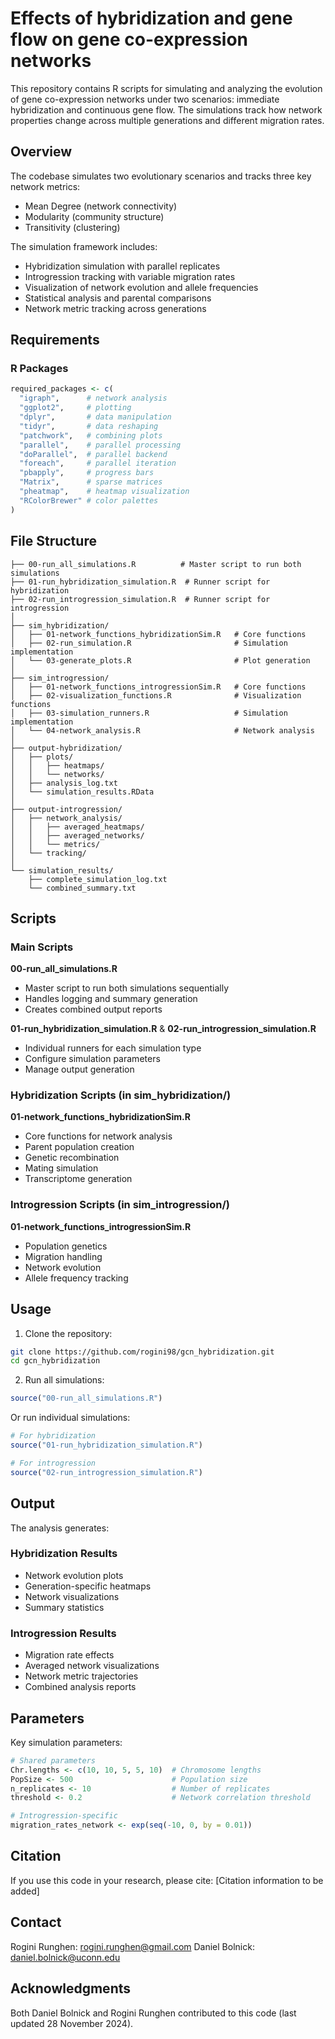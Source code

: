 # Effects of hybridization and gene flow on gene co-expression networks

This repository contains R scripts for simulating and analyzing the evolution of gene co-expression networks under two scenarios: immediate hybridization and continuous gene flow. The simulations track how network properties change across multiple generations and different migration rates.

## Overview

The codebase simulates two evolutionary scenarios and tracks three key network metrics:
- Mean Degree (network connectivity)
- Modularity (community structure)
- Transitivity (clustering)

The simulation framework includes:
- Hybridization simulation with parallel replicates
- Introgression tracking with variable migration rates
- Visualization of network evolution and allele frequencies
- Statistical analysis and parental comparisons
- Network metric tracking across generations

## Requirements

### R Packages
```R
required_packages <- c(
  "igraph",      # network analysis
  "ggplot2",     # plotting
  "dplyr",       # data manipulation
  "tidyr",       # data reshaping
  "patchwork",   # combining plots
  "parallel",    # parallel processing
  "doParallel",  # parallel backend
  "foreach",     # parallel iteration
  "pbapply",     # progress bars
  "Matrix",      # sparse matrices
  "pheatmap",    # heatmap visualization
  "RColorBrewer" # color palettes
)
```

## File Structure

```
├── 00-run_all_simulations.R          # Master script to run both simulations
├── 01-run_hybridization_simulation.R  # Runner script for hybridization
├── 02-run_introgression_simulation.R  # Runner script for introgression
│
├── sim_hybridization/               
│   ├── 01-network_functions_hybridizationSim.R   # Core functions
│   ├── 02-run_simulation.R                       # Simulation implementation
│   └── 03-generate_plots.R                       # Plot generation
│
├── sim_introgression/
│   ├── 01-network_functions_introgressionSim.R   # Core functions
│   ├── 02-visualization_functions.R              # Visualization functions
│   ├── 03-simulation_runners.R                   # Simulation implementation
│   └── 04-network_analysis.R                     # Network analysis
│
├── output-hybridization/
│   ├── plots/
│   │   ├── heatmaps/
│   │   └── networks/
│   ├── analysis_log.txt
│   └── simulation_results.RData
│
├── output-introgression/
│   ├── network_analysis/
│   │   ├── averaged_heatmaps/
│   │   ├── averaged_networks/
│   │   └── metrics/
│   └── tracking/
│
└── simulation_results/
    ├── complete_simulation_log.txt
    └── combined_summary.txt
```

## Scripts

### Main Scripts
**00-run_all_simulations.R**
- Master script to run both simulations sequentially
- Handles logging and summary generation
- Creates combined output reports

**01-run_hybridization_simulation.R** & **02-run_introgression_simulation.R**
- Individual runners for each simulation type
- Configure simulation parameters
- Manage output generation

### Hybridization Scripts (in sim_hybridization/)
**01-network_functions_hybridizationSim.R**
- Core functions for network analysis
- Parent population creation
- Genetic recombination
- Mating simulation
- Transcriptome generation

### Introgression Scripts (in sim_introgression/)
**01-network_functions_introgressionSim.R**
- Population genetics
- Migration handling
- Network evolution
- Allele frequency tracking

## Usage

1. Clone the repository:
```bash
git clone https://github.com/rogini98/gcn_hybridization.git
cd gcn_hybridization
```

2. Run all simulations:
```R
source("00-run_all_simulations.R")
```

Or run individual simulations:
```R
# For hybridization
source("01-run_hybridization_simulation.R")

# For introgression
source("02-run_introgression_simulation.R")
```

## Output

The analysis generates:
### Hybridization Results
- Network evolution plots
- Generation-specific heatmaps
- Network visualizations
- Summary statistics

### Introgression Results
- Migration rate effects
- Averaged network visualizations
- Network metric trajectories
- Combined analysis reports

## Parameters

Key simulation parameters:
```R
# Shared parameters
Chr.lengths <- c(10, 10, 5, 5, 10)  # Chromosome lengths
PopSize <- 500                      # Population size
n_replicates <- 10                  # Number of replicates
threshold <- 0.2                    # Network correlation threshold

# Introgression-specific
migration_rates_network <- exp(seq(-10, 0, by = 0.01))
```

## Citation

If you use this code in your research, please cite:
[Citation information to be added]

## Contact

Rogini Runghen: rogini.runghen@gmail.com
Daniel Bolnick: daniel.bolnick@uconn.edu

## Acknowledgments

Both Daniel Bolnick and Rogini Runghen contributed to this code (last updated 28 November 2024).

